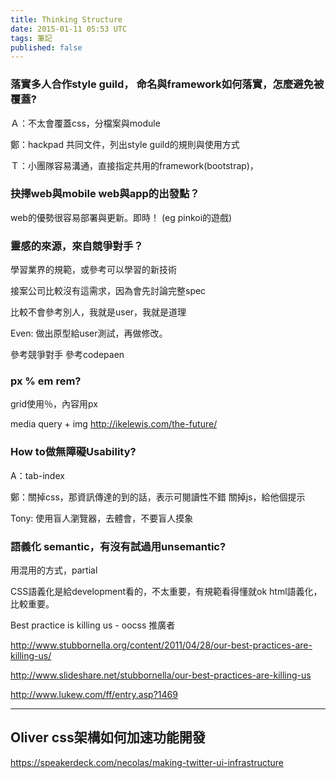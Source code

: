 ```yaml
---
title: Thinking Structure
date: 2015-01-11 05:53 UTC
tags: 筆記
published: false
---
```


### 落實多人合作style guild， 命名與framework如何落實，怎麼避免被覆蓋?

Ａ：不太會覆蓋css，分檔案與module

鄭：hackpad 共同文件，列出style guild的規則與使用方式

Ｔ：小團隊容易溝通，直接指定共用的framework(bootstrap)，


### 抉擇web與mobile web與app的出發點？

web的優勢很容易部署與更新。即時！ (eg pinkoi的遊戲)

### 靈感的來源，來自競爭對手？

學習業界的規範，或參考可以學習的新技術

接案公司比較沒有這需求，因為會先討論完整spec

比較不會參考別人，我就是user，我就是道理

Even: 做出原型給user測試，再做修改。

參考競爭對手 參考codepaen


### px % em rem?

grid使用％，內容用px

media query + img
http://ikelewis.com/the-future/

### How to做無障礙Usability?

A：tab-index

鄭：關掉css，那資訊傳達的到的話，表示可閱讀性不錯
關掉js，給他個提示

Tony: 使用盲人瀏覽器，去體會，不要盲人摸象

### 語義化 semantic，有沒有試過用unsemantic?

用混用的方式，partial

CSS語義化是給development看的，不太重要，有規範看得懂就ok
html語義化，比較重要。

Best practice is killing us - oocss 推廣者

http://www.stubbornella.org/content/2011/04/28/our-best-practices-are-killing-us/

http://www.slideshare.net/stubbornella/our-best-practices-are-killing-us

http://www.lukew.com/ff/entry.asp?1469


--------------

## Oliver css架構如何加速功能開發






https://speakerdeck.com/necolas/making-twitter-ui-infrastructure
